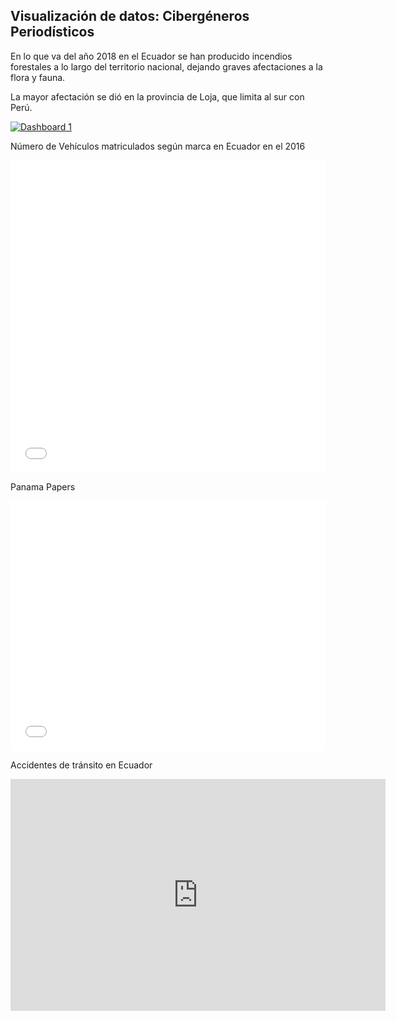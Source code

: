 ## Visualización de datos: Cibergéneros Periodísticos

En lo que va del año 2018 en el Ecuador se han producido incendios forestales a lo largo del territorio nacional, dejando graves afectaciones a la flora y fauna.

La mayor afectación se dió en la provincia de Loja, que limita al sur con Perú.
<div>
<div class='tableauPlaceholder' id='viz1539546912844' style='position: relative'><noscript><a href='#'><img alt='Dashboard 1 ' src='https:&#47;&#47;public.tableau.com&#47;static&#47;images&#47;In&#47;IncendiosForestales2018Ecuador&#47;Dashboard1&#47;1_rss.png' style='border: none' /></a></noscript><object class='tableauViz'  style='display:none;'><param name='host_url' value='https%3A%2F%2Fpublic.tableau.com%2F' /> <param name='embed_code_version' value='3' /> <param name='site_root' value='' /><param name='name' value='IncendiosForestales2018Ecuador&#47;Dashboard1' /><param name='tabs' value='no' /><param name='toolbar' value='yes' /><param name='static_image' value='https:&#47;&#47;public.tableau.com&#47;static&#47;images&#47;In&#47;IncendiosForestales2018Ecuador&#47;Dashboard1&#47;1.png' /> <param name='animate_transition' value='yes' /><param name='display_static_image' value='yes' /><param name='display_spinner' value='yes' /><param name='display_overlay' value='yes' /><param name='display_count' value='yes' /></object></div>                <script type='text/javascript'>                    var divElement = document.getElementById('viz1539546912844');                    var vizElement = divElement.getElementsByTagName('object')[0];                    vizElement.style.minWidth='420px';vizElement.style.maxWidth='650px';vizElement.style.width='100%';vizElement.style.minHeight='587px';vizElement.style.maxHeight='887px';vizElement.style.height=(divElement.offsetWidth*0.75)+'px';                    var scriptElement = document.createElement('script');                    scriptElement.src = 'https://public.tableau.com/javascripts/api/viz_v1.js';                    vizElement.parentNode.insertBefore(scriptElement, vizElement);                </script></div>               

Número de Vehículos matriculados según marca en Ecuador en el 2016
<div><iframe id="datawrapper-chart-ER5VF" src="//datawrapper.dwcdn.net/ER5VF/1/" scrolling="no" frameborder="0" allowtransparency="true" style="width: 0; min-width: 100% !important;" height="500"></iframe><script type="text/javascript">if("undefined"==typeof window.datawrapper)window.datawrapper={};window.datawrapper["ER5VF"]={},window.datawrapper["ER5VF"].embedDeltas={"100":635,"200":608,"300":554,"400":527,"500":527,"700":500,"800":500,"900":500,"1000":500},window.datawrapper["ER5VF"].iframe=document.getElementById("datawrapper-chart-ER5VF"),window.datawrapper["ER5VF"].iframe.style.height=window.datawrapper["ER5VF"].embedDeltas[Math.min(1e3,Math.max(100*Math.floor(window.datawrapper["ER5VF"].iframe.offsetWidth/100),100))]+"px",window.addEventListener("message",function(a){if("undefined"!=typeof a.data["datawrapper-height"])for(var b in a.data["datawrapper-height"])if("ER5VF"==b)window.datawrapper["ER5VF"].iframe.style.height=a.data["datawrapper-height"][b]+"px"});</script></div>

Panama Papers
<div><iframe id="datawrapper-chart-6YevY" src="//datawrapper.dwcdn.net/6YevY/1/" scrolling="no" frameborder="0" allowtransparency="true" style="width: 0; min-width: 100% !important;" height="400"></iframe><script type="text/javascript">if("undefined"==typeof window.datawrapper)window.datawrapper={};window.datawrapper["6YevY"]={},window.datawrapper["6YevY"].embedDeltas={"100":427,"200":400,"300":400,"400":400,"500":400,"700":400,"800":400,"900":400,"1000":400},window.datawrapper["6YevY"].iframe=document.getElementById("datawrapper-chart-6YevY"),window.datawrapper["6YevY"].iframe.style.height=window.datawrapper["6YevY"].embedDeltas[Math.min(1e3,Math.max(100*Math.floor(window.datawrapper["6YevY"].iframe.offsetWidth/100),100))]+"px",window.addEventListener("message",function(a){if("undefined"!=typeof a.data["datawrapper-height"])for(var b in a.data["datawrapper-height"])if("6YevY"==b)window.datawrapper["6YevY"].iframe.style.height=a.data["datawrapper-height"][b]+"px"});</script></div>

Accidentes de tránsito en Ecuador
<div><iframe width="600" height="371" seamless frameborder="0" scrolling="no" src="https://docs.google.com/spreadsheets/d/e/2PACX-1vSct-JPNzwga-qJW-kJ2p7u4LAEwYaEO-HZXXAYvqMQhvhDs23YuyeiBF3LXHKIhigu5USiWJ5j3el1/pubchart?oid=2088897581&amp;format=interactive"></iframe></div>
